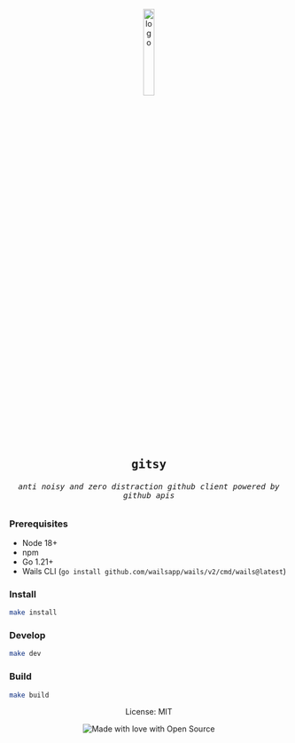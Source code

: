 <p align="center">
    <img align="center" width="20%" src="https://dev-to-uploads.s3.amazonaws.com/uploads/articles/r4bq7ud792tplxeynisr.png" alt="logo"/>
</p>

<samp>
        <h2 align="center">gitsy</h2>
        <h6 align="center"> anti noisy and zero distraction github client powered by github apis</h6>
</samp>

### Prerequisites

- Node 18+
- npm
- Go 1.21+
- Wails CLI (`go install github.com/wailsapp/wails/v2/cmd/wails@latest`)

### Install

```bash
make install
```

### Develop

```bash
make dev
```

### Build

```bash
make build
```

<p align="center">
    License: MIT
</p>

<p align="center">
    <img src="https://madewithlove.now.sh/in?heart=true&colorA=%23ff671f&colorB=%23046a38&text=the+Quantum+Realm+of+Open+Source" alt="Made with love with Open Source"/>
</p>
